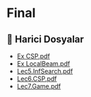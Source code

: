 # Final


<!--Index-->

## 🔗 Harici Dosyalar

- [Ex CSP.pdf](./Ex%20CSP.pdf)
- [Ex LocalBeam.pdf](./Ex%20LocalBeam.pdf)
- [Lec5.InfSearch.pdf](./Lec5.InfSearch.pdf)
- [Lec6.CSP.pdf](./Lec6.CSP.pdf)
- [Lec7.Game.pdf](./Lec7.Game.pdf)


<!--Index-->

